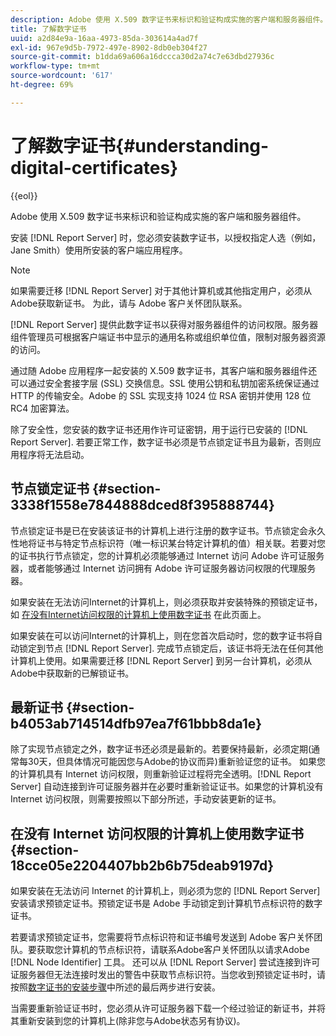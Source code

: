 ```yaml
---
description: Adobe 使用 X.509 数字证书来标识和验证构成实施的客户端和服务器组件。
title: 了解数字证书
uuid: a2d84e9a-16aa-4973-85da-303614a4ad7f
exl-id: 967e9d5b-7972-497e-8902-8db0eb304f27
source-git-commit: b1dda69a606a16dccca30d2a74c7e63dbd27936c
workflow-type: tm+mt
source-wordcount: '617'
ht-degree: 69%

---
```


# 了解数字证书{#understanding-digital-certificates}

{{eol}}

Adobe 使用 X.509 数字证书来标识和验证构成实施的客户端和服务器组件。

安装 [!DNL Report Server] 时，您必须安装数字证书，以授权指定人选（例如，Jane Smith）使用所安装的客户端应用程序。

>[!NOTE]
>
>如果需要迁移 [!DNL Report Server] 对于其他计算机或其他指定用户，必须从Adobe获取新证书。 为此，请与 Adobe 客户关怀团队联系。

[!DNL Report Server] 提供此数字证书以获得对服务器组件的访问权限。服务器组件管理员可根据客户端证书中显示的通用名称或组织单位值，限制对服务器资源的访问。

通过随 Adobe 应用程序一起安装的 X.509 数字证书，其客户端和服务器组件还可以通过安全套接字层 (SSL) 交换信息。SSL 使用公钥和私钥加密系统保证通过 HTTP 的传输安全。Adobe 的 SSL 实现支持 1024 位 RSA 密钥并使用 128 位 RC4 加密算法。

除了安全性，您安装的数字证书还用作许可证密钥，用于运行已安装的 [!DNL Report Server]. 若要正常工作，数字证书必须是节点锁定证书且为最新，否则应用程序将无法启动。

## 节点锁定证书 {#section-3338f1558e7844888dced8f395888744}

节点锁定证书是已在安装该证书的计算机上进行注册的数字证书。节点锁定会永久性地将证书与特定节点标识符（唯一标识某台特定计算机的值）相关联。若要对您的证书执行节点锁定，您的计算机必须能够通过 Internet 访问 Adobe 许可证服务器，或者能够通过 Internet 访问拥有 Adobe 许可证服务器访问权限的代理服务器。

如果安装在无法访问Internet的计算机上，则必须获取并安装特殊的预锁定证书，如 [在没有Internet访问权限的计算机上使用数字证书](../../../../home/c-rpt-oview/c-inst-rpt/c-install-dig-cert/c-underst-dig-cert.md#section-18cce05e2204407bb2b6b75deab9197d) 在此页面上。

如果安装在可以访问Internet的计算机上，则在您首次启动时，您的数字证书将自动锁定到节点 [!DNL Report Server]. 完成节点锁定后，该证书将无法在任何其他计算机上使用。如果需要迁移 [!DNL Report Server] 到另一台计算机，必须从Adobe中获取新的已解锁证书。

## 最新证书 {#section-b4053ab714514dfb97ea7f61bbb8da1e}

除了实现节点锁定之外，数字证书还必须是最新的。若要保持最新，必须定期(通常每30天，但具体情况可能因您与Adobe的协议而异)重新验证您的证书。 如果您的计算机具有 Internet 访问权限，则重新验证过程将完全透明。[!DNL Report Server] 自动连接到许可证服务器并在必要时重新验证证书。如果您的计算机没有 Internet 访问权限，则需要按照以下部分所述，手动安装更新的证书。

## 在没有 Internet 访问权限的计算机上使用数字证书 {#section-18cce05e2204407bb2b6b75deab9197d}

如果安装在无法访问 Internet 的计算机上，则必须为您的 [!DNL Report Server] 安装请求预锁定证书。预锁定证书是 Adobe 手动锁定到计算机节点标识符的数字证书。

若要请求预锁定证书，您需要将节点标识符和证书编号发送到 Adobe 客户关怀团队。要获取您计算机的节点标识符，请联系Adobe客户关怀团队以请求Adobe [!DNL Node Identifier] 工具。 还可以从 [!DNL Report Server] 尝试连接到许可证服务器但无法连接时发出的警告中获取节点标识符。当您收到预锁定证书时，请按照[数字证书的安装步骤](../../../../home/c-rpt-oview/c-inst-rpt/c-install-dig-cert/t-dig-cert-install-proc.md#task-5c4bb352ff534b40adc46dd053874e5d)中所述的最后两步进行安装。

当需要重新验证证书时，您必须从许可证服务器下载一个经过验证的新证书，并将其重新安装到您的计算机上(除非您与Adobe状态另有协议)。
